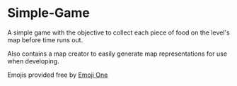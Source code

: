 # Simple-Game

A simple game with the objective to collect each piece of food on the level's map before time runs out.

Also contains a map creator to easily generate map representations for use when developing.

Emojis provided free by [Emoji One](http://emojione.com)
